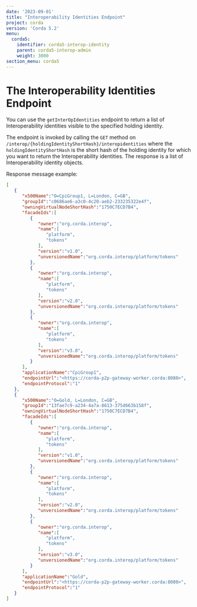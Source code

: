 ```yaml
---
date: '2023-09-01'
title: "Interoperability Identities Endpoint"
project: corda
version: 'Corda 5.2'
menu:
  corda5:
    identifier: corda5-interop-identity
    parent: corda5-interop-admin
    weight: 3000
section_menu: corda5
---
```


# The Interoperability Identities Endpoint

You can use the `getInterOpIdentities` endpoint to return a list of Interoperability identities visible to the specified holding identity.

The endpoint is invoked by calling the `GET` method on `/interop/{holdingIdentityShortHash}/interopidentities` where the
`holdingIdentityShortHash` is the short hash of the holding identity for which you want to return the Interoperability
identities. The response is a list of Interoperability identity objects.

Response message example:

```json
[
   {
      "x500Name":"O=CpiGroup1, L=London, C=GB",
      "groupId":"c0686ae6-a3c0-4c20-aeb2-233235322e4f",
      "owningVirtualNodeShortHash":"1750C7ECD7B4",
      "facadeIds":[
         {
            "owner":"org.corda.interop",
            "name":[
               "platform",
               "tokens"
            ],
            "version":"v1.0",
            "unversionedName":"org.corda.interop/platform/tokens"
         },
         {
            "owner":"org.corda.interop",
            "name":[
               "platform",
               "tokens"
            ],
            "version":"v2.0",
            "unversionedName":"org.corda.interop/platform/tokens"
         },
         {
            "owner":"org.corda.interop",
            "name":[
               "platform",
               "tokens"
            ],
            "version":"v3.0",
            "unversionedName":"org.corda.interop/platform/tokens"
         }
      ],
      "applicationName":"CpiGroup1",
      "endpointUrl":"<https://corda-p2p-gateway-worker.corda:8080>",
      "endpointProtocol":"1"
   },
   {
      "x500Name":"O=Gold, L=London, C=GB",
      "groupId":"13fae7c9-a234-4a7a-8613-375d663b158f",
      "owningVirtualNodeShortHash":"1750C7ECD7B4",
      "facadeIds":[
         {
            "owner":"org.corda.interop",
            "name":[
               "platform",
               "tokens"
            ],
            "version":"v1.0",
            "unversionedName":"org.corda.interop/platform/tokens"
         },
         {
            "owner":"org.corda.interop",
            "name":[
               "platform",
               "tokens"
            ],
            "version":"v2.0",
            "unversionedName":"org.corda.interop/platform/tokens"
         },
         {
            "owner":"org.corda.interop",
            "name":[
               "platform",
               "tokens"
            ],
            "version":"v3.0",
            "unversionedName":"org.corda.interop/platform/tokens"
         }
      ],
      "applicationName":"Gold",
      "endpointUrl":"<https://corda-p2p-gateway-worker.corda:8080>",
      "endpointProtocol":"1"
   }
]
```

